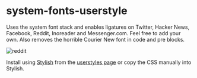 # system-fonts-userstyle

Uses the system font stack and enables ligatures on Twitter, Hacker News, Facebook, Reddit, Inoreader and Messenger.com. Feel free to add your own. Also removes the horrible Courier New font in code and pre blocks.

![reddit](https://userstyles.org/style_screenshots/139930_after.png)

Install using [Stylish](https://userstyles.org/) from the [userstyles page](https://userstyles.org/styles/139930/use-system-fonts) or copy the CSS manually into Stylish.
